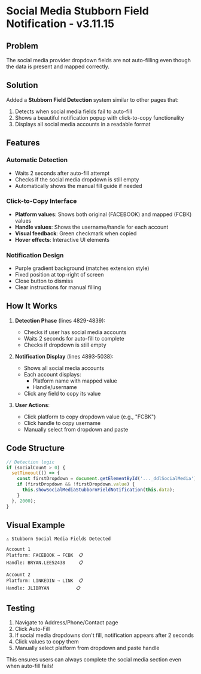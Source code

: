 # Social Media Stubborn Field Notification - v3.11.15

## Problem
The social media provider dropdown fields are not auto-filling even though the data is present and mapped correctly.

## Solution
Added a **Stubborn Field Detection** system similar to other pages that:
1. Detects when social media fields fail to auto-fill
2. Shows a beautiful notification popup with click-to-copy functionality
3. Displays all social media accounts in a readable format

## Features

### Automatic Detection
- Waits 2 seconds after auto-fill attempt
- Checks if the social media dropdown is still empty
- Automatically shows the manual fill guide if needed

### Click-to-Copy Interface
- **Platform values**: Shows both original (FACEBOOK) and mapped (FCBK) values
- **Handle values**: Shows the username/handle for each account
- **Visual feedback**: Green checkmark when copied
- **Hover effects**: Interactive UI elements

### Notification Design
- Purple gradient background (matches extension style)
- Fixed position at top-right of screen
- Close button to dismiss
- Clear instructions for manual filling

## How It Works

1. **Detection Phase** (lines 4829-4839):
   - Checks if user has social media accounts
   - Waits 2 seconds for auto-fill to complete
   - Checks if dropdown is still empty

2. **Notification Display** (lines 4893-5038):
   - Shows all social media accounts
   - Each account displays:
     - Platform name with mapped value
     - Handle/username
   - Click any field to copy its value

3. **User Actions**:
   - Click platform to copy dropdown value (e.g., "FCBK")
   - Click handle to copy username
   - Manually select from dropdown and paste

## Code Structure

```javascript
// Detection logic
if (socialCount > 0) {
  setTimeout(() => {
    const firstDropdown = document.getElementById('..._ddlSocialMedia');
    if (firstDropdown && !firstDropdown.value) {
      this.showSocialMediaStubbornFieldNotification(this.data);
    }
  }, 2000);
}
```

## Visual Example
```
⚠️ Stubborn Social Media Fields Detected

Account 1
Platform: FACEBOOK → FCBK  📋
Handle: BRYAN.LEE52438     📋

Account 2  
Platform: LINKEDIN → LINK  📋
Handle: JLIBRYAN          📋
```

## Testing
1. Navigate to Address/Phone/Contact page
2. Click Auto-Fill
3. If social media dropdowns don't fill, notification appears after 2 seconds
4. Click values to copy them
5. Manually select platform from dropdown and paste handle

This ensures users can always complete the social media section even when auto-fill fails!